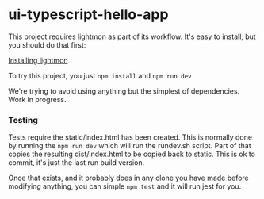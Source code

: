 # ui-typescript-hello-app

This project requires lightmon as part of its workflow. It's easy to install, but you should do that first:

[Installing lightmon](https://github.com/reaganmcf/lightmon#installation)

To try this project, you just `npm install` and `npm run dev`

We're trying to avoid using anything but the simplest of dependencies. Work in progress.


### Testing

Tests require the static/index.html has been created. This is normally done by running the `npm run dev` which will run the rundev.sh script. Part of that copies the resulting dist/index.html to be copied back to static. This is ok to commit, it's just the last run build version.

Once that exists, and it probably does in any clone you have made before modifying anything, you can simple `npm test` and it will run jest for you.